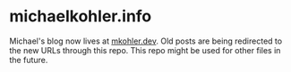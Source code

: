 # michaelkohler.info

Michael's blog now lives at [mkohler.dev](https://mkohler.dev). Old posts are being redirected to the new URLs through this repo. This repo might be used for other files in the future.
